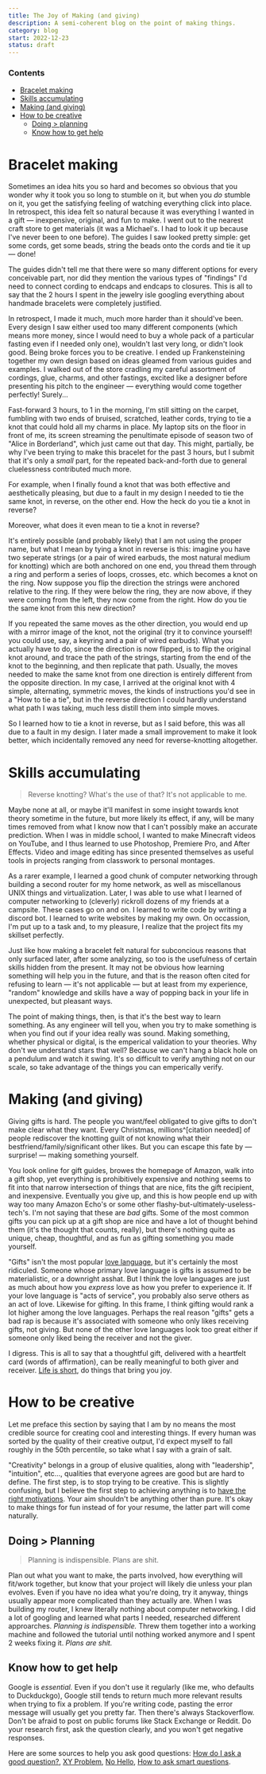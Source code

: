 ```yaml
---
title: The Joy of Making (and giving)
description: A semi-coherent blog on the point of making things. 
category: blog
start: 2022-12-23
status: draft
---
```


### Contents
- [Bracelet making](#bracelet-making)
- [Skills accumulating](#skills-accumulating)
- [Making (and giving)](#making-and-giving)
- [How to be creative](#how-to-be-creative)
  - [Doing > planning](#doing--planning)
  - [Know how to get help](#know-how-to-get-help)

# Bracelet making
<!-- Every holiday season, I feel a little guilty that my mom buys me things that I want, but I rarely ever give anything back in return. -->
<!-- Yesterday, I decided that this year would be different. I scoped around all the usual places for potential gifts, texted friends for ideas, and eventually came across a blog post of homemade gift ideas.  -->

<!-- They had some pics and guides for cute bracelets, and I thought, "Oh yea, I can make bracelets!... I can make my mom and stepdad matching bracelets!"  -->
Sometimes an idea hits you so hard and becomes so obvious that you wonder why it took you so long to stumble on it, but when you _do_ stumble on it, you get the satisfying feeling of watching everything click into place. In retrospect, this idea felt so natural because it was everything I wanted in a gift — inexpensive, original, and fun to make. I went out to the nearest craft store to get materials (it was a Michael's. I had to look it up because I've never been to one before). The guides I saw looked pretty simple: get some cords, get some beads, string the beads onto the cords and tie it up — done! 

The guides didn't tell me that there were so many different options for every conceivable part, nor did they mention the various types of "findings" I'd need to connect cording to endcaps and endcaps to closures. 
This is all to say that the 2 hours I spent in the jewelry isle googling everything about handmade bracelets were completely justified. 

In retrospect, I made it much, much more harder than it should've been. 
Every design I saw either used too many different components (which means more money, since I would need to buy a whole pack of a particular fasting even if I needed only one), wouldn't last very long, or didn't look good. 
Being broke forces you to be creative. I ended up Frankensteining together my own design based on ideas gleamed from various guides and examples.
I walked out of the store cradling my careful assortment of cordings, glue, charms, and other fastings, excited like a designer before presenting his pitch to the engineer — everything would come together perfectly! Surely...

Fast-forward 3 hours, to 1 in the morning, I'm still sitting on the carpet, fumbling with two ends of bruised, scratched, leather cords, trying to tie a knot that could hold all my charms in place. 
My laptop sits on the floor in front of me, its screen streaming the penultimate episode of season two of "Alice in Borderland", which just came out that day. 
This might, partially, be why I've been trying to make this bracelet for the past 3 hours, but I submit that it's only a _small_ part, for the repeated back-and-forth due to general cluelessness contributed much more. 

For example, when I finally found a knot that was both effective and aesthetically pleasing, but due to a fault in my design I needed to tie the same knot, in reverse, on the other end. 
How the heck do you tie a knot in reverse?

Moreover, what does it even mean to tie a knot in reverse?

It's entirely possible (and probably likely) that I am not using the proper name, but what I mean by tying a knot in reverse is this: imagine you have two seperate strings (or a pair of wired earbuds, the most natural medium for knotting) which are both anchored on one end, you thread them through a ring and perform a series of loops, crosses, etc. which becomes a knot on the ring. 
Now suppose you flip the direction the strings were anchored relative to the ring. If they were below the ring, they are now above, if they were coming from the left, they now come from the right. 
How do you tie the same knot from this new direction?

If you repeated the same moves as the other direction, you would end up with a mirror image of the knot, not the original (try it to convince yourself! you could use, say, a keyring and a pair of wired earbuds). 
What you actually have to do, since the direction is now flipped, is to flip the original knot around, and trace the path of the strings, starting from the end of the knot to the beginning, and then replicate that path.
Usually, the moves needed to make the same knot from one direction is entirely different from the opposite direction. 
In my case, I arrived at the original knot with 4 simple, alternating, symmetric moves, the kinds of instructions you'd see in a "How to tie a tie", but in the reverse direction I could hardly understand what path I was taking, much less distill them into simple moves.

So I learned how to tie a knot in reverse, but as I said before, this was all due to a fault in my design. 
I later made a small improvement to make it look better, which incidentally removed any need for reverse-knotting altogether.

# Skills accumulating

> Reverse knotting? What's the use of that? It's not applicable to me.

Maybe none at all, or maybe it'll manifest in some insight towards knot theory sometime in the future, but more likely its effect, if any, will be many times removed from what I know now that I can't possibly make an accurate prediction.
When I was in middle school, I wanted to make Minecraft videos on YouTube, and I thus learned to use Photoshop, Premiere Pro, and After Effects. Video and image editing has since presented themselves as useful tools in projects ranging from classwork to personal montages.

As a rarer example, I learned a good chunk of computer networking through building a second router for my home network, as well as miscellanous UNIX things and virtualization. Later, I was able to use what I learned of computer networking to (cleverly) rickroll dozens of my friends at a campsite.
These cases go on and on. I learned to write code by writing a discord bot. I learned to write websites by making my own. On occassion, I'm put up to a task and, to my pleasure, I realize that the project fits my skillset perfectly. 

Just like how making a bracelet felt natural for subconcious reasons that only surfaced later, after some analyzing, so too is the usefulness of certain skills hidden from the present. 
It may not be obvious how learning something will help you in the future, and that is the reason often cited for refusing to learn — it's not applicable — but at least from my experience, "random" knowledge and skills have a way of popping back in your life in unexpected, but pleasant ways. 

The point of making things, then, is that it's the best way to learn something. As any engineer will tell you, when you try to make something is when you find out if your idea really was sound.
Making something, whether physical or digital, is the emperical validation to your theories. Why don't we understand stars that well? Because we can't hang a black hole on a pendulum and watch it swing. It's so difficult to verify anything not on our scale, so take advantage of the things you can emperically verify.

# Making (and giving)
Giving gifts is hard. The people you want/feel obligated to give gifts to don't make clear what they want. Every Christmas, millions^[citation needed] of people rediscover the knotting guilt of not knowing what their bestfriend/family/significant other likes. But you can escape this fate by — surprise! — making something yourself.

You look online for gift guides, browes the homepage of Amazon, walk into a gift shop, yet everything is prohibitively expensive and nothing seems to fit into that narrow intersection of things that are nice, fits the gift recipient, and inexpensive.
Eventually you give up, and this is how people end up with way too many Amazon Echo's or some other flashy-but-ultimately-useless-tech's.
I'm not saying that these are _bad_ gifts. Some of the most common gifts you can pick up at a gift shop are nice and have a lot of thought behind them (it's the thought that counts, really), but there's nothing quite as unique, cheap, thoughtful, and as fun as gifting something you made yourself. 

"Gifts" isn't the most popular [love language](https://5lovelanguages.com), but it's certainly the most ridiculed. Someone whose primary love language is gifts is assumed to be materialistic, or a downright asshat. 
But I think the love languages are just as much about how you _express_ love as how you prefer to experience it. 
If your love language is "acts of service", you probably also serve others as an act of love. Likewise for gifting. 
In this frame, I think gifting would rank a lot higher among the love languages. 
Perhaps the real reason "gifts" gets a bad rap is because it's associated with someone who only likes receiving gifts, not giving. But none of the other love languages look too great either if someone only liked being the receiver and not the giver. 

I digress. This is all to say that a thoughtful gift, delivered with a heartfelt card (words of affirmation), can be really meaningful to both giver and receiver. [Life is short](http://www.paulgraham.com/vb.html), do things that bring you joy.

# How to be creative
Let me preface this section by saying that I am by no means the most credible source for creating cool and interesting things. If every human was sorted by the quality of their creative output, I'd expect myself to fall roughly in the 50th percentile, so take what I say with a grain of salt.

"Creativity" belongs in a group of elusive qualities, along with "leadership", "intuition", etc..., qualities that everyone agrees are good but are hard to define. The first step, is to stop trying to be creative. This is slightly confusing, but I believe the first step to achieving anything is to [have the right motivations](http://paulgraham.com/earnest.html).
Your aim shouldn't be anything other than pure. It's okay to make things for fun instead of for your resume, the latter part will come naturally.

## Doing > Planning

> Planning is indispensible. Plans are shit.

Plan out what you want to make, the parts involved, how everything will fit/work together, but know that your project will likely die unless your plan evolves.
Even if you have no idea what you're doing, try it anyway, things usually appear more complicated than they actually are.
When I was building my router, I knew literally nothing about computer networking. I did a lot of googling and learned what parts I needed, researched different approarches. _Planning is indispensible._ Threw them together into a working machine and followed the tutorial until nothing worked anymore and I spent 2 weeks fixing it. _Plans are shit._

## Know how to get help
Google is _essential._ Even if you don't use it regularly (like me, who defaults to Duckduckgo), Google still tends to return much more relevant results when trying to fix a problem. 
If you're writing code, pasting the error message will usually get you pretty far. Then there's always Stackoverflow.
Don't be afraid to post on public forums like Stack Exchange or Reddit. Do your research first, ask the question clearly, and you won't get negative responses. 

Here are some sources to help you ask good questions:
[How do I ask a good question?](https://stackoverflow.com/help/how-to-ask), [XY Problem](https://xyproblem.info), [No Hello](https://nohello.net/en/), [How to ask smart questions](http://catb.org/~esr/faqs/smart-questions.html).

